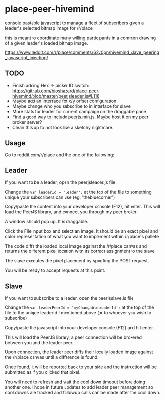 # place-peer-hivemind

console pastable javascript to manage a fleet of subscribers given a leader's selected bitmap image for /r/place

this is meant to coordinate many willing participants in a common drawing of a given leader's loaded bitmap image.

https://www.reddit.com/r/place/comments/62y0pn/hivemind_slave_peering_javascript_injection/

## TODO

- Finish adding Hex -> picker ID switch: https://github.com/bioshazard/place-peer-hivemind/blob/master/peerjsleader.js#L118
- Maybe add an interface for x/y offset configuration
- Maybe change who you subscribe to in interface for slave
- More stats for leader for current campaign on the draggable pane
- Find a good way to include peerjs.min.js. Maybe host it on my peer broker server?
- Clean this up to not look like a sketchy nightmare.

## Usage

Go to reddit.com/r/place and the one of the following:

## Leader

If you want to be a leader, open the peerjsleader.js file 

Change the `var leaderId = 'leader';` at the top of the file to something unique your subscribers can use (eg, 'thebluecorner')

Copy/paste the content into your developer console (F12), hit enter. This will load the PeerJS library, and connect you through my peer broker.

A window should pop up. It is draggable.

Click the File input box and select an image. It should be an exact pixel and color representation of what you want to implement within /r/place's pallete

The code diffs the loaded local image against the /r/place canvas and returns the different pixel location with its correct assignment to the slave

The slave executes the pixel placement by spoofing the POST request.

You will be ready to accept requests at this point.

## Slave

If you want to subscribe to a leader, open the peerjsslave.js file

Change the `var leaderPeerId = 'myChangableLeaderId';` at the top of the file to the unique leaderId I mentioned above (or to whoever you wish to subscribe)

Copy/paste the javascript into your developer console (F12) and hit enter.

This will load the PeerJS library, a peer connection will be brokered between you and the leader peer.

Upon connection, the leader peer diffs their locally loaded image against the /r/place canvas until a difference is found.

Once found, it will be reported back to your side and the instruction will be submitted as if you clicked that pixel.

You will need to refresh and wait the cool down timeout before doing another one. I hope in future updates to add leader peer management so cool downs are tracked and followup calls can be made after the cool down.
